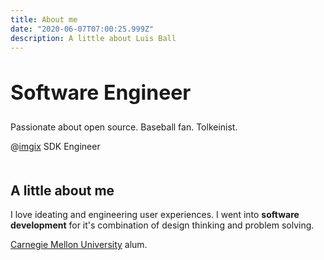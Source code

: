 ```yaml
---
title: About me
date: "2020-06-07T07:00:25.999Z"
description: A little about Luis Ball
---
```


<h2 style="font-size: 2rem ;border-bottom: none">Software Engineer</h2>

Passionate about open source. Baseball fan. Tolkeinist.

@[imgix](https://www.imgix.com/) SDK Engineer

<div style="margin-bottom: 50px"></div>

## A little about me

I love ideating and engineering user experiences. I went into **software development** for it's combination of design thinking and problem solving.


[Carnegie Mellon University](https://www.cmu.edu/) alum.
